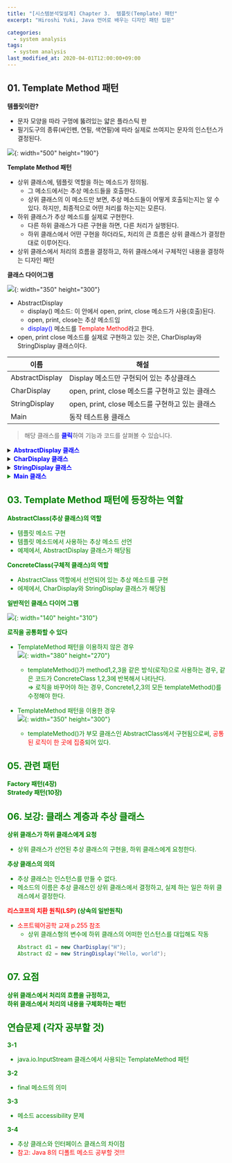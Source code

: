```yaml
---
title: "[시스템분석및설계] Chapter 3.  템플릿(Template) 패턴" 
excerpt: "Hiroshi Yuki, Java 언어로 배우는 디자인 패턴 입문"  

categories: 
  - system analysis
tags:
  - system analysis
last_modified_at: 2020-04-01T12:00:00+09:00  
---  
```


## 01. Template Method 패턴  

**템플릿이란?**
  - 문자 모양을 따라 구멍에 뚫려있는 얇은 플라스틱 판
  - 필기도구의 종류(싸인펜, 연필, 색연필)에 따라 실제로 쓰여지는 문자의 인스턴스가 결정된다.  

  ![](https://eliotjang.github.io/assets/images/system-analysis/ch03-1.png){: width="500" height="190"}  

**Template Method 패턴**
  - 상위 클래스에, 템플릿 역할을 하는 메소드가 정의됨.
      - 그 메소드에서는 추상 메소드들을 호출한다.
      - 상위 클래스의 이 메소드만 보면, 추상 메소드들이 어떻게 호출되는지는 알 수 있다. 하지만, 최종적으로 어떤 처리를 하는지는 모른다.
  - 하위 클래스가 추상 메소드를 실제로 구현한다.
      - 다른 하위 클래스가 다른 구현을 하면, 다른 처리가 실행된다.
      - 하위 클래스에서 어떤 구현을 하더라도, 처리의 큰 흐름은 상위 클래스가 결정한대로 이루어진다.
  - 상위 클래스에서 처리의 흐름을 결정하고, 하위 클래스에서 구체적인 내용을 결정하는 디자인 패턴  

**클래스 다이어그램**  

![](https://eliotjang.github.io/assets/images/system-analysis/ch03-2.png){: width="350" height="300"}  

  - AbstractDisplay
      - display() 메소드: 이 안에서 open, print, close 메소드가 사용(호출)된다.
      - open, print, close는 추상 메소드임
      - <font color="blue">display()</font> 메소드를 <font color="red">Template Method</font>라고 한다.
  - open, print close 메소드를 실제로 구현하고 있는 것은, CharDisplay와 StringDisplay 클래스이다.  

|이름|해설|
|------------------|-------------------------------------|
|AbstractDisplay|Display 메소드만 구현되어 있는 추상클래스|
|CharDisplay|open, print, close 메소드를 구현하고 있는 클래스|
|StringDisplay|open, print, close 메소드를 구현하고 있는 클래스|
|Main|동작 테스트용 클래스|  

> 해당 클래스를 <font color="blue"><b>클릭</b></font>하여 기능과 코드를 살펴볼 수 있습니다.  
<details>
<summary><font color="blue"><b>AbstractDisplay 클래스</b></font></summary>
<div markdown="1">

**AbstractDisplay 클래스 (sample/AbstractDisplay.java)**
  - display()
      - open 메소드를 호출한다.
      - print 메소드를 5번 호출한다.
      - close 메소드를 호출한다.
  - open, print, close 추상 메소드가 실제로 하는 일은, 하위 클래스를 살펴보아야 한다.  

```java
public abstract class AbstractDisplay { // 추상 클래스 AbstractDisplay
  public abstract void open(); // 하위 클래스에 구현을 맡기는 추상 메소드(1) open
  public abstract void print(); // 하위 클래스에 구현을 맡기는 추상 메소드(2) print
  public abstract void close(); // 하위 클래스에 구현을 맡기는 추상 메소드 (3) close
  public final void display() { // 추상 클래스에서 구현되고 있는 메소드 display
    open(); // 우선 open하고,
    for (int i=0; i < 5; i++) { // 5번 print를 반복하고,
      print();
    }
    close(); // 마지막으로 close한다. 이것이 display 메소드에서 구현되고 있는 내용.
  }
}
```  

</div>
</details>  

<details>
<summary><font color="blue"><b>CharDisplay 클래스</b></font></summary>
<div markdown="1">

**CharDisplay 클래스 (sample/CharDisplay.java)**
  - 상위 클래스인 AbstractDisplay 클래스의 추상 메소드인 open, print, close를 구현함  

  |메소드명|처리|
  |------|----------------------------------|
  |open|문자열 '<<'를 표시합니다.|
  |print|생성자에서 제공된 문자 한 개를 표시합니다.|
  |close|문자열 '>>'를 표시합니다.|  

```java
public class CharDisplay extends AbstractDisplay { // CharDisplay는 AbstractDisplay의 하위클래스
  private char ch; // 표시해야 할 문자
  public CharDisplay(char ch) { // 생성자에서 전달된 문자 ch를
    this.ch = ch; // 필드에 기억해 둔다.
  }
  public void open() { // 상위 클래스에서는 추상 메소드였다. 여기에서 오버라이드해서 구현
    System.out.print("<<"); // 개시 문자열 "<<"을 표시한다.
  }
  public void print() { // print 메소드도 여기에서 구현한다. 이것이 display에서 반복해서 호출된다.
    System.out.print(ch); // 필드에 기억해 둔 문자를 1개 표시한다.
  }
  public void close() { // close 메소드도 여기에서 구현.
    System.out.println(">>"); // 종료 문자열 ">>"을 표시.
  }
}
```  

</div>
</details>

<details>
<summary><font color="blue"><b>StringDisplay 클래스</b></font></summary>
<div markdown="1">

**StringDisplay 클래스 (sample/StringDisplay.java)**
  - 상위 클래스인 AbstractDisplay 클래스의 추상 메소드인 open, print, close를 구현함
  - string.getBytes().length 문장
      - 문자열의 바이트 개수를 얻는다.
      - string.length()와 어떻게 다른가?
	  - string = "안녕하세요."인 경우
	      - string.length() : 6을 반환
	      - string.getBytes().length() : 13 을 반환  

      > <font color="green">getBytes() 메소드 호출 시, 아무 매개변수도 넘겨주지 않으면 현재 플랫폼의 기본 캐릭터 셋으로 디코딩하여 바이트 배열을 생성</font>  

      > <font color="green">캐릭터 셋을 지정하여 getBytes() 메소드를 사용하면 지정된 캐릭터 셋으로 해당 문자열을 디코딩하여 바이트 배열 생성  

  |메소드명|처리|
  |--------|----------------------------------------------------|
  |open|문자열 '+----+'를 표시합니다.|
  |print|생성자에서 제공된 문자열을 '｜'와 '｜' 사이에 두어 표시합니다.|
  |close|문자열 '+----+'를 표시합니다.|  

```java
public class StringDisplay extends AbstractDisplay { // StringDisplay도 AbstractDisplay의 하위 클래스.
  private String string; // 표시해야 할 문자열.
  private int width; // 바이트 단위로 계산한 문자열의 「폭」.
  public StringDisplay(String string) { // 생성자에서 전달된 문자열 string을
    this.string = string; // 필드에 기억.
    this.width = string.getBytes().length; // 그리고 바이트 단위의 폭도 필드에 기억해두고 나중에 사용한다.
  }
  public void print() { // print 메소드는
    System.out.println("|" + string + "|"); // 필드에 기억해 둔 문자열의 전후에 "|"을 붙여서 표시.
  }
  public void close() { // close 메소드는
    printLine(); // open 메소드처럼 printLine 메소드에서 선을 그리고 있다.
  }
  private void printLine() { // open과 close에서 호출된 printLine 메소드이다. private이기 때문에 이 클래스 안에서만 사용된다.
    System.out.print("+"); // 테두리의 모서리를 표현하는 "+" 마크를 표시.
    for (int i=0; i < width; i++) { // width개의 "-"를 표시하고
      System.out.print("-"); // 테두리 선으로 이용한다.
    }
    System.out.println("+"); // 테두리의 모서리를 표현하는 "+" 마크를 표시.
  }
}
```  

</div>
</details>

<details>
<summary><font color="blue"><b>Main 클래스</b></font></summary>
<div markdown="1">

**Main 클래스 (sample/Main.java)**
  - CharDisplay와 StringDisplay의 인스턴스를 생성한 후, display()를 호출한다.
  - d1.display() / d2.display() / d3.display()의 실제 동작은, d1, d2, d3 객체가 속한 클래스에서 결정한다.  

```java
public class Main {
  public static void main(String[] args) {
    // 'H'를 가진 CharDisplay 인스턴스를 1개 만든다.
    AbstractDisplay d1 = new CharDisplay("H");
    // "Hello, world."를 가진 StringDisplay의 인스턴스를 1개 만든다.
    AbstractDisplay d2 = new StringDisplay("Hello, world.");
    // "안녕하세요."를 가진 StringDisplay의 인스턴스를 1개 만든다.
    AbstractDisplay d3 = new StringDisplay("안녕하세요.");
    d1.display(); // d1, d2, d3 모두 AbstractDisplay의 하위클래스의 인스턴스이기 때문에
    d2.display(); // 상속한 display 메소드를 호출할 수 있다.
    d3.display(); // 실제 동작은 CharDisplay나 StringDisplay에서 결정한다.
  }
}
```  

![](https://eliotjang.github.io/assets/images/system-analysis/ch03-3.png){: width="500" height="400"}  

</div>
</details>


## 03. Template Method 패턴에 등장하는 역할  

**AbstractClass(추상 클래스)의 역할**
  - 템플릿 메소드 구현
  - 템플릿 메소드에서 사용하는 추상 메소드 선언
  - 예제에서, AbstractDisplay 클래스가 해당됨  

**ConcreteClass(구체적 클래스)의 역할**
  - AbstractClass 역할에서 선언되어 있는 추상 메소드를 구현
  - 에제에서, CharDisplay와 StringDisplay 클래스가 해당됨  

**일반적인 클래스 다이어 그램**  

![](https://eliotjang.github.io/assets/images/system-analysis/ch03-4.png){: width="140" height="310"}  

**로직을 공통화할 수 있다**
  - TemplateMethod 패턴을 이용하지 않은 경우  
  ![](https://eliotjang.github.io/assets/images/system-analysis/ch03-5.png){: width="380" height="270"}  

      - templateMethod()가 method1,2,3을 같은 방식(로직)으로 사용하는 경우, 같은 코드가 ConcreteClass 1,2,3에 반복해서 나타난다.  
      ⇒ 로직을 바꾸어야 하는 경우, Concrete1,2,3의 모든 templateMethod()를 수정해야 한다.  
  - TemplateMethod 패턴을 이용한 경우  
  ![](https://eliotjang.github.io/assets/images/system-analysis/ch03-6.png){: width="350" height="300"}  

      - templateMethod()가 부모 클래스인 AbstractClass에서 구현됨으로써, <font color="red">공통된 로직이 한 곳에 집중</font>되어 있다.  


## 05. 관련 패턴  

**Factory 패턴(4장)**  
**Stratedy 패턴(10장)**  


## 06. 보강: 클래스 계층과 추상 클래스  

**상위 클래스가 하위 클래스에게 요청**
  - 상위 클래스가 선언된 추상 클래스의 구현을, 하위 클래스에게 요청한다.  

**추상 클래스의 의의**
  - 추상 클래스는 인스턴스를 만들 수 없다.
  - 메소드의 이름은 추상 클래스인 상위 클래스에서 결정하고, 실제 하는 일은 하위 클래스에서 결정한다.  

**<font color="red">리스코프의 치환 원칙(LSP)</font> <font color="green">(상속의 일반원칙)</font>**
  - <font color="red">소프트웨어공학 교재 p.255 참조</font>
      - 상위 클래스형의 변수에 하위 클래스의 어떠한 인스턴스를 대입해도 작동  
      ```java
      Abstract d1 = new CharDisplay("H");
      Abstract d2 = new StringDisplay("Hello, world");
      ```  


## 07. 요점  

**상위 클래스에서 처리의 흐름을 규정하고,**  
**하위 클래스에서 처리의 내용을 구체화하는 패턴**  


## 연습문제 (각자 공부할 것)  

**3-1**
  - java.io.InputStream 클래스에서 사용되는 TemplateMethod 패턴  

**3-2**
  - final 메소드의 의미  

**3-3**
  - 메소드 accessibility 문제  

**3-4**
  - 추상 클래스와 인터페이스 클래스의 차이점
  - <font color="red">참고: Java 8의 디폴트 메소드 공부할 것!!!</font>  




